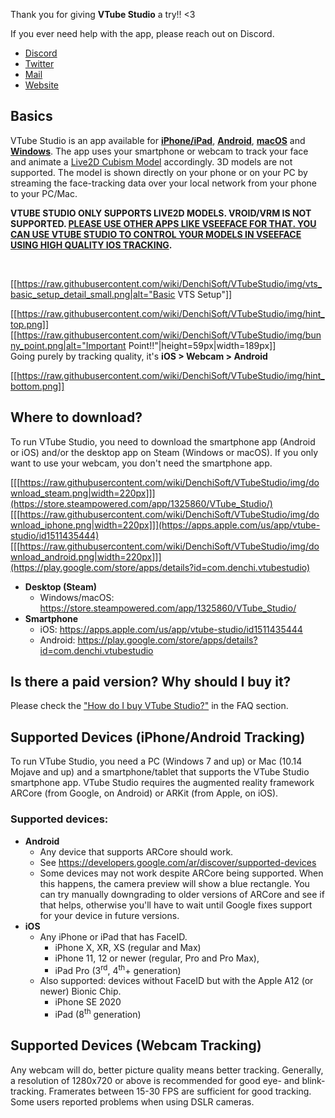 Thank you for giving **VTube Studio** a try!! <3

If you ever need help with the app, please reach out on Discord.

* [Discord](https://discord.gg/vtubestudio)
* [Twitter](https://twitter.com/VTubeStudio)
* [Mail](mailto:denchi@denchisoft.com)
* [Website](https://denchisoft.com)

## Basics

VTube Studio is an app available for **[iPhone/iPad](https://apps.apple.com/us/app/vtube-studio/id1511435444)**, **[Android](https://play.google.com/store/apps/details?id=com.denchi.vtubestudio)**, **[macOS](https://store.steampowered.com/app/1325860/VTube_Studio/)** and **[Windows](https://store.steampowered.com/app/1325860/VTube_Studio/)**. The app uses your smartphone or webcam to track your face and animate a [Live2D Cubism Model](https://www.live2d.com/en/) accordingly. 3D models are not supported. The model is shown directly on your phone or on your PC by streaming the face-tracking data over your local network from your phone to your PC/Mac.

**VTUBE STUDIO ONLY SUPPORTS LIVE2D MODELS. VROID/VRM IS NOT SUPPORTED. [PLEASE USE OTHER APPS LIKE VSEEFACE FOR THAT. YOU CAN USE VTUBE STUDIO TO CONTROL YOUR MODELS IN VSEEFACE USING HIGH QUALITY IOS TRACKING](https://github.com/DenchiSoft/VTubeStudio/wiki/Sending-data-to-VSeeFace/_edit).**

<br/>

[[https://raw.githubusercontent.com/wiki/DenchiSoft/VTubeStudio/img/vts_basic_setup_detail_small.png|alt="Basic VTS Setup"]]

[[https://raw.githubusercontent.com/wiki/DenchiSoft/VTubeStudio/img/hint_top.png]]
[[https://raw.githubusercontent.com/wiki/DenchiSoft/VTubeStudio/img/bunny_point.png|alt="Important Point!!"|height=59px|width=189px]]<br/>
Going purely by tracking quality, it's **iOS \> Webcam \> Android**

[[https://raw.githubusercontent.com/wiki/DenchiSoft/VTubeStudio/img/hint_bottom.png]]

## Where to download?

To run VTube Studio, you need to download the smartphone app (Android or iOS) and/or the desktop app on Steam (Windows or macOS). If you only want to use your webcam, you don't need the smartphone app.

[[[https://raw.githubusercontent.com/wiki/DenchiSoft/VTubeStudio/img/download_steam.png|width=220px]]](https://store.steampowered.com/app/1325860/VTube_Studio/)
[[[https://raw.githubusercontent.com/wiki/DenchiSoft/VTubeStudio/img/download_iphone.png|width=220px]]](https://apps.apple.com/us/app/vtube-studio/id1511435444)
[[[https://raw.githubusercontent.com/wiki/DenchiSoft/VTubeStudio/img/download_android.png|width=220px]]](https://play.google.com/store/apps/details?id=com.denchi.vtubestudio)

* **Desktop (Steam)**
  * Windows/macOS: https://store.steampowered.com/app/1325860/VTube_Studio/
* **Smartphone**
  * iOS: https://apps.apple.com/us/app/vtube-studio/id1511435444
  * Android: https://play.google.com/store/apps/details?id=com.denchi.vtubestudio

## Is there a paid version? Why should I buy it?

Please check the ["How do I buy VTube Studio?"](https://github.com/DenchiSoft/VTubeStudio/wiki/FAQ) in the FAQ section.

## Supported Devices (iPhone/Android Tracking)

To run VTube Studio, you need a PC (Windows 7 and up) or Mac (10.14 Mojave and up) and a smartphone/tablet that supports the VTube Studio smartphone app. VTube Studio requires the augmented reality framework ARCore (from Google, on Android) or ARKit (from Apple, on iOS).

### Supported devices:
* **Android**
  * Any device that supports ARCore should work.
  * See https://developers.google.com/ar/discover/supported-devices
  * Some devices may not work despite ARCore being supported. When this happens, the camera preview will show a blue rectangle. You can try manually downgrading to older versions of ARCore and see if that helps, otherwise you'll have to wait until Google fixes support for your device in future versions.
* **iOS**
  * Any iPhone or iPad that has FaceID.
    * iPhone X, XR, XS (regular and Max)
    * iPhone 11, 12 or newer (regular, Pro and Pro Max),
    * iPad Pro (3<sup>rd</sup>, 4<sup>th</sup>+ generation)
  * Also supported: devices without FaceID but with the Apple A12 (or newer) Bionic Chip.
    * iPhone SE 2020
    * iPad (8<sup>th</sup> generation)

## Supported Devices (Webcam Tracking)

Any webcam will do, better picture quality means better tracking. Generally, a resolution of 1280x720 or above is recommended for good eye- and blink-tracking. Framerates between 15-30 FPS are sufficient for good tracking. Some users reported problems when using DSLR cameras.